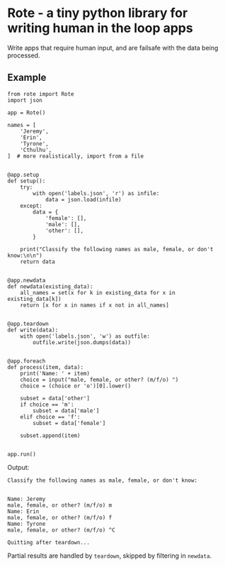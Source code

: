 # Rote - a tiny python library for writing human in the loop apps

Write apps that require human input, and are failsafe with the data
being processed.

## Example

```
from rote import Rote
import json

app = Rote()

names = [
    'Jeremy',
    'Erin',
    'Tyrone',
    'Cthulhu',
]  # more realistically, import from a file


@app.setup
def setup():
    try:
        with open('labels.json', 'r') as infile:
            data = json.load(infile)
    except:
        data = {
            'female': [],
            'male': [],
            'other': [],
        }

    print("Classify the following names as male, female, or don't know:\n\n")
    return data


@app.newdata
def newdata(existing_data):
    all_names = set(x for k in existing_data for x in existing_data[k])
    return [x for x in names if x not in all_names]


@app.teardown
def write(data):
    with open('labels.json', 'w') as outfile:
        outfile.write(json.dumps(data))


@app.foreach
def process(item, data):
    print('Name: ' + item)
    choice = input("male, female, or other? (m/f/o) ")
    choice = (choice or 'o')[0].lower()

    subset = data['other']
    if choice == 'm':
        subset = data['male']
    elif choice == 'f':
        subset = data['female']

    subset.append(item)


app.run()
```


Output:

```
Classify the following names as male, female, or don't know:


Name: Jeremy
male, female, or other? (m/f/o) m
Name: Erin
male, female, or other? (m/f/o) f
Name: Tyrone
male, female, or other? (m/f/o) ^C

Quitting after teardown...
```

Partial results are handled by `teardown`, skipped by filtering in `newdata`.

